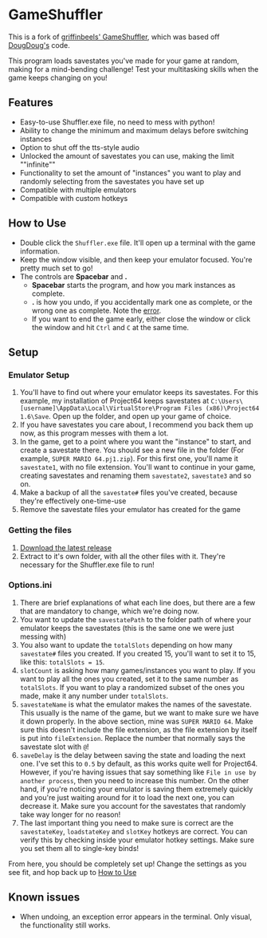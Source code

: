 # GameShuffler

This is a fork of [griffinbeels' GameShuffler](https://github.com/griffinbeels/GameShuffler), which was based off [DougDoug's](https://twitter.com/DougDougFood) code.

This program loads savestates you've made for your game at random, making for a mind-bending challenge! Test your multitasking skills when the game keeps changing on you!

## Features

- Easy-to-use Shuffler.exe file, no need to mess with python!
- Ability to change the minimum and maximum delays before switching instances
- Option to shut off the tts-style audio
- Unlocked the amount of savestates you can use, making the limit ""infinite""
- Functionality to set the amount of "instances" you want to play and randomly selecting from the savestates you have set up
- Compatible with multiple emulators
- Compatible with custom hotkeys

## How to Use

- Double click the `Shuffler.exe` file. It'll open up a terminal with the game information.
- Keep the window visible, and then keep your emulator focused. You're pretty much set to go!
- The controls are **Spacebar** and **.** 
    - **Spacebar** starts the program, and how you mark instances as complete.
    - **.** is how you undo, if you accidentally mark one as complete, or the wrong one as complete. Note the [error](https://github.com/Artemis6425/GameShuffler/tree/master#known-issues).
    - If you want to end the game early, either close the window or click the window and hit `Ctrl` and `C` at the same time.

## Setup

### Emulator Setup

1. You'll have to find out where your emulator keeps its savestates. For this example, my installation of Project64 keeps savestates at `C:\Users\[username]\AppData\Local\VirtualStore\Program Files (x86)\Project64 1.6\Save`. Open up the folder, and open up your game of choice.
1. If you have savestates you care about, I recommend you back them up now, as this program messes with them a lot.
1. In the game, get to a point where you want the "instance" to start, and create a savestate there. You should see a new file in the folder (For example, `SUPER MARIO 64.pj1.zip`). For this first one, you'll name it `savestate1`, with no file extension. You'll want to continue in your game, creating savestates and renaming them `savestate2`, `savestate3` and so on.
1. Make a backup of all the `savestate#` files you've created, because they're effectively one-time-use
1. Remove the savestate files your emulator has created for the game

### Getting the files

1. [Download the latest release](https://github.com/Artemis6425/GameShuffler/releases/latest)
1. Extract to it's own folder, with all the other files with it. They're necessary for the Shuffler.exe file to run!

### Options.ini

1. There are brief explanations of what each line does, but there are a few that are mandatory to change, which we're doing now.
1. You want to update the `savestatePath` to the folder path of where your emulator keeps the savestates (this is the same one we were just messing with)
1. You also want to update the `totalSlots` depending on how many `savestate#` files you created. If you created 15, you'll want to set it to 15, like this: `totalSlots = 15`.
1. `slotCount` is asking how many games/instances you want to play. If you want to play all the ones you created, set it to the same number as `totalSlots`. If you want to play a randomized subset of the ones you made, make it any number under `totalSlots`.
1. `savestateName` is what the emulator makes the names of the savestate. This usually is the name of the game, but we want to make sure we have it down properly. In the above section, mine was `SUPER MARIO 64`. Make sure this doesn't include the file extension, as the file extension by itself is put into `fileExtension`. Replace the number that normally says the savestate slot with `@`!
1. `saveDelay` is the delay between saving the state and loading the next one. I've set this to `0.5` by default, as this works quite well for Project64. However, if you're having issues that say something like `File in use by another process`, then you need to increase this number. On the other hand, if you're noticing your emulator is saving them extremely quickly and you're just waiting around for it to load the next one, you can decrease it. Make sure you account for the savestates that randomly take way longer for no reason!
1. The last important thing you need to make sure is correct are the `savestateKey`, `loadstateKey` and `slotKey` hotkeys are correct. You can verify this by checking inside your emulator hotkey settings. Make sure you set them all to single-key binds!


From here, you should be completely set up! Change the settings as you see fit, and hop back up to [How to Use](https://github.com/Artemis6425/GameShuffler/tree/master#how-to-use)

## Known issues

- When undoing, an exception error appears in the terminal. Only visual, the functionality still works.